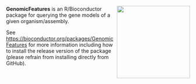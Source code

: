 [<img src="https://www.bioconductor.org/images/logo/jpg/bioconductor_logo_rgb.jpg" width="200" align="right"/>](https://bioconductor.org/)

**GenomicFeatures** is an R/Bioconductor package for querying the gene models of a given organism/assembly.

See https://bioconductor.org/packages/GenomicFeatures for more information including how to install the release version of the package (please refrain from installing directly from GitHub).

